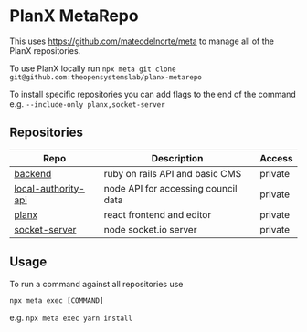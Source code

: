 # PlanX MetaRepo

This uses https://github.com/mateodelnorte/meta to manage all of the PlanX repositories.

To use PlanX locally run `npx meta git clone git@github.com:theopensystemslab/planx-metarepo`

To install specific repositories you can add flags to the end of the command e.g. `--include-only planx,socket-server`

## Repositories

| Repo                                                                                  | Description                         | Access  |
| ------------------------------------------------------------------------------------- | ----------------------------------- | ------- |
| [backend](https://github.com/theopensystemslab/planx-backend)                         | ruby on rails API and basic CMS     | private |
| [local-authority-api](https://github.com/theopensystemslab/planx-local-authority-api) | node API for accessing council data | private |
| [planx](https://github.com/theopensystemslab/planx)                                   | react frontend and editor           | private |
| [socket-server](https://github.com/theopensystemslab/planx-socket-server)             | node socket.io server               | private |

## Usage

To run a command against all repositories use

`npx meta exec [COMMAND]`

e.g. `npx meta exec yarn install`
